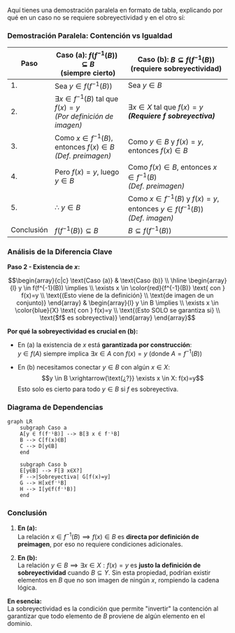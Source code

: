 Aquí tienes una demostración paralela en formato de tabla, explicando por qué en un caso no se requiere sobreyectividad y en el otro sí:

### Demostración Paralela: Contención vs Igualdad

| Paso | **Caso (a):** $f(f^{-1}(B)) \subseteq B$<br>(siempre cierto) | **Caso (b):** $B \subseteq f(f^{-1}(B))$<br>(requiere sobreyectividad) |
|------|---------------------------------------------------------------|-----------------------------------------------------------------------|
| 1.   | Sea $y \in f(f^{-1}(B))$ | Sea $y \in B$ |
| 2.   | $\exists x \in f^{-1}(B)$ tal que $f(x) = y$<br>*(Por definición de imagen)* | $\exists x \in X$ tal que $f(x) = y$<br>***(Requiere $f$ sobreyectiva)*** |
| 3.   | Como $x \in f^{-1}(B)$, entonces $f(x) \in B$<br>*(Def. preimagen)* | Como $y \in B$ y $f(x) = y$, entonces $f(x) \in B$ |
| 4.   | Pero $f(x) = y$, luego $y \in B$ | Como $f(x) \in B$, entonces $x \in f^{-1}(B)$<br>*(Def. preimagen)* |
| 5.   | ∴ $y \in B$ | Como $x \in f^{-1}(B)$ y $f(x) = y$, entonces $y \in f(f^{-1}(B))$<br>*(Def. imagen)* |
| Conclusión | $f(f^{-1}(B)) \subseteq B$ | $B \subseteq f(f^{-1}(B))$ |

### Análisis de la Diferencia Clave

**Paso 2 - Existencia de $x$:**
```math
\begin{array}{c|c}
\text{Caso (a)} & \text{Caso (b)} \\
\hline
\begin{array}{l}
y \in f(f^{-1}(B)) \implies \\ 
\exists x \in \color{red}{f^{-1}(B)} \text{ con } f(x)=y \\
\text{(Esto viene de la definición} \\
\text{de imagen de un conjunto)}
\end{array} &
\begin{array}{l}
y \in B \implies \\
\exists x \in \color{blue}{X} \text{ con } f(x)=y \\
\text{(Esto SOLO se garantiza si} \\
\text{$f$ es sobreyectiva)}
\end{array}
\end{array}
```

**Por qué la sobreyectividad es crucial en (b):**
- En (a) la existencia de $x$ está **garantizada por construcción**:  
  $y \in f(A)$ siempre implica $\exists x \in A$ con $f(x)=y$ (donde $A = f^{-1}(B)$)
  
- En (b) necesitamos conectar $y \in B$ con algún $x \in X$:  
  $$y \in B \xrightarrow{\text{¿?}} \exists x \in X: f(x)=y$$
  Esto solo es cierto para todo $y \in B$ si $f$ es sobreyectiva.

### Diagrama de Dependencias
```mermaid
graph LR
    subgraph Caso a
    A[y ∈ f(f⁻¹B)] --> B[∃ x ∈ f⁻¹B]
    B --> C[f(x)∈B]
    C --> D[y∈B]
    end
    
    subgraph Caso b
    E[y∈B] --> F[∃ x∈X?]
    F -->|Sobreyectiva| G[f(x)=y]
    G --> H[x∈f⁻¹B]
    H --> I[y∈f(f⁻¹B)]
    end
```

### Conclusión
1. **En (a):**  
   La relación $x \in f^{-1}(B) \implies f(x) \in B$ es **directa por definición de preimagen**, por eso no requiere condiciones adicionales.

2. **En (b):**  
   La relación $y \in B \implies \exists x \in X: f(x)=y$ es **justo la definición de sobreyectividad** cuando $B \subseteq Y$. Sin esta propiedad, podrían existir elementos en $B$ que no son imagen de ningún $x$, rompiendo la cadena lógica.

**En esencia:**  
La sobreyectividad es la condición que permite "invertir" la contención al garantizar que todo elemento de $B$ proviene de algún elemento en el dominio.